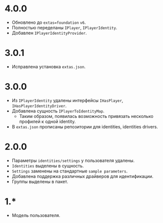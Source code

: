 # 4.0.0

- Обновлено до `extas=foundation` `v6`.
- Полностью переделаны `IPlayer`, `IPlayerIdentity`.
- Добавлен `IPlayerIdentityProvider`.

# 3.0.1

- Исправлена установка `extas.json`.

# 3.0.0

- Из `IPlayerIdentity` удалены интерфейсы `IHasPlayer`, `IHasPlayerIdentityDriver`.
- Добавлена сущность `IPlayerToIdentityMap`.
  - Таким образом, появилась возможность привязать несколько профилей к одной identity.
- В `extas.json` прописаны репозитории для identities, identities drivers.

# 2.0.0

- Параметры `identities/settings` у пользователя удалены.
- `Identities` выделены в сущность.
- `Settings` заменены на стандартные `sample parameters`.
- Добавлена поддержка различных драйверов для идентификации.
- Группы выделены в пакет.

# 1.*

- Модель пользователя.